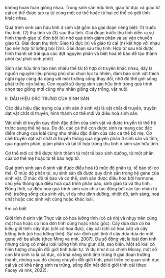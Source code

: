 không hoàn toàn giống nhau. Trong sinh sản hữu tính, giao tử đực và giao tử cái có thể được tạo ra từ cùng một cơ thể hoặc từ hai cơ thể có giới tính khác nhau.

Quá trình sinh sản hữu tính ở sinh vật gồm ba giai đoạn riêng biệt: (1) trước thụ tinh, (2) thụ tinh và (3) sau thụ tinh. Giai đoạn trước thụ tinh diễn ra sự hình thành giao tử đơn bội (n) nhờ quá trình giảm phân và sự vận chuyển giao tử. Giai đoạn thụ tinh: Giao tử đực (n) và giao tử cái (n) kết hợp với nhau tạo nên hợp tử lưỡng bội (2n). Giai đoạn sau thụ tinh: Hợp tử sau khi được hình thành sẽ trải qua các đợt nguyên phân và biệt hoá tế bào để tạo thành phôi (sự phát sinh phôi).

Sinh sản hữu tính tạo nên nhiều thể tái tổ hợp di truyền khác nhau, đây là nguồn nguyên liệu phong phú cho chọn lọc tự nhiên, đảm bảo sinh vật thích nghi ngày càng đa dạng với môi trường sống thay đổi, nhờ đó thế giới sống phát triển cân bằng. Con người sử dụng sinh sản hữu tính trong quá trình chọn tạo giống mới cũng như nhân giống cây trồng, vật nuôi.

II. DẤU HIỆU ĐẶC TRƯNG CỦA SINH SẢN

Các dấu hiệu đặc trưng của sinh sản ở sinh vật là vật chất di truyền, truyền đạt vật chất di truyền, hình thành cơ thể mới và điều hoà sinh sản.

Vật chất di truyền quy định đặc điểm của sinh vật và được truyền từ thế hệ trước sang thế hệ sau. Do đó, các cá thể con được sinh ra mang các đặc điểm chung của loài cũng như nhiều đặc điểm của các cá thể bố mẹ. Cơ chế truyền đạt vật chất di truyền thông qua nguyên phân ở sinh sản vô tính; qua nguyên phân, giảm phân và tái tổ hợp trong thụ tinh ở sinh sản hữu tính.

Cơ thể mới có thể được hình thành từ một tế bào sinh dưỡng, từ một phần của cơ thể mẹ hoặc từ tế bào hợp tử.

Quá trình sinh sản ở sinh vật được điều hoà từ mức độ phân tử, tế bào tới cơ thể. Ở mức độ phân tử, sự sinh sản đã được quy định sẵn trong hệ gene của sinh vật. Ở mức độ tế bào và cơ thể, sinh sản được điều hoà bởi hormone, chủ yếu thông qua điều hoà quá trình phân bào, sinh giao tử và thụ tinh. Đồng thời, sự điều hoà quá trình sinh sản chịu tác động bởi các tác nhân từ môi trường sống của sinh vật, ví dụ như dinh dưỡng, nhiệt độ, ánh sáng, hoá chất hoặc các sinh vật cùng hoặc khác loài.

Em có biết

Giới tính ở sinh vật
Thực vật có hoa lưỡng tính (có cả nhị và nhụy trên cùng một hoa hoặc có hoa đơn tính cùng hoặc khác gốc). Cây dưa dưa có ba kiểu giới tính: cây đực (chỉ có hoa đực), cây cái (chỉ có hoa cái) và cây lưỡng tính (có hoa lưỡng tính). Sự xác định giới tính ở cây dưa dưa do một gene với ba allele (theo Ming và nnk, 2007). Đa số động vật là loài đơn tính nhưng cũng có nhiều loài lưỡng tính như giun đất, sao biển. Một số loài có hiện tượng chuyển đổi giới tính tuần tự. Ví dụ như ở cá chình Moray, một số con khi sinh ra là cá đực, có khả năng sinh tinh trứng ở giai đoạn trưởng thành, nhưng sau đó chúng chuyển đổi giới tính, phát triển cơ quan sinh dục cái và có khả năng sinh ra trứng, sống đến hết đời ở giới tính cái (theo Facey và nnk, 2022).